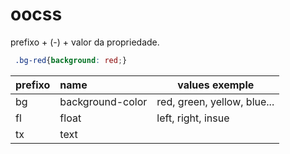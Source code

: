 # oocss

prefixo + (-) + valor da propriedade.

```css
 .bg-red{background: red;}
 ```

| prefixo | name             | values exemple              |
| ------- | :--------------- | --------------------------- |
| bg      | background-color | red, green, yellow, blue... |
| fl      | float            | left, right, insue          |
| tx      | text             |                             |


